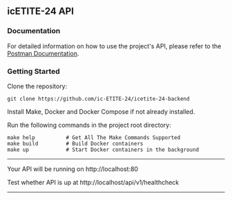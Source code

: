 ## icETITE-24 API

### Documentation
For detailed information on how to use the project's API, please refer to the [Postman Documentation]().


### Getting Started

Clone the repository:

``git clone https://github.com/ic-ETITE-24/icetite-24-backend``

Install Make, Docker and Docker Compose if not already installed.

Run the following commands in the project root directory:

````
make help          # Get All The Make Commands Supported
make build         # Build Docker containers
make up            # Start Docker containers in the background

````

***
Your API will be running on http://localhost:80

Test whether API is up at http://localhost/api/v1/healthcheck
***
